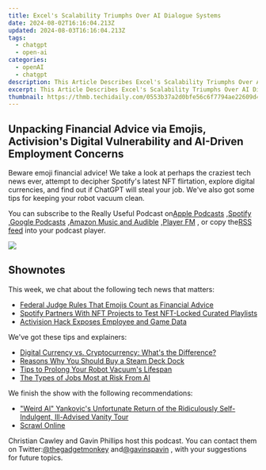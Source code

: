 ```yaml
---
title: Excel's Scalability Triumphs Over AI Dialogue Systems
date: 2024-08-02T16:16:04.213Z
updated: 2024-08-03T16:16:04.213Z
tags:
  - chatgpt
  - open-ai
categories:
  - openAI
  - chatgpt
description: This Article Describes Excel's Scalability Triumphs Over AI Dialogue Systems
excerpt: This Article Describes Excel's Scalability Triumphs Over AI Dialogue Systems
thumbnail: https://thmb.techidaily.com/0553b37a2d0bfe56c6f7794ae22609d4c46a2b30d090cb5ced8396683e115022.jpg
---
```


## Unpacking Financial Advice via Emojis, Activision's Digital Vulnerability and AI-Driven Employment Concerns

 Beware emoji financial advice! We take a look at perhaps the craziest tech news ever, attempt to decipher Spotify's latest NFT flirtation, explore digital currencies, and find out if ChatGPT will steal your job. We've also got some tips for keeping your robot vacuum clean.

 You can subscribe to the Really Useful Podcast on[Apple Podcasts](https://podcasts.apple.com/gb/podcast/the-really-useful-podcast/id1437847131?mt=2) ,[Spotify](https://open.spotify.com/show/283gDxLd6OTNEpRq6tN7ha) ,[Google Podcasts](https://www.google.com/podcasts?feed=aHR0cHM6Ly9hbmNob3IuZm0vcy8zMWJlNDcwL3BvZGNhc3QvcnNz) ,[Amazon Music and Audible](https://music.amazon.co.uk/podcasts/20ab73d4-5da2-46c7-a17f-dc6eb39bdb48/The-Really-Useful-Podcast) ,[Player FM](https://player.fm/series/the-really-useful-podcast-2491856) , or copy the[RSS feed](https://feeds.transistor.fm/the-really-useful-podcast) into your podcast player.

<!-- affiliate ads begin -->
<a href="https://secure.2checkout.com/order/checkout.php?PRODS=37100474&QTY=1&AFFILIATE=108875&CART=1"><img src="https://awario.com/images/pages/index/img-platform-ui-1280@1x.avif" border="0"></a>
<!-- affiliate ads end -->
## Shownotes

This week, we chat about the following tech news that matters:

* [Federal Judge Rules That Emojis Count as Financial Advice](https://www.makeuseof.com/federal-judge-rules-emojis-count-financial-advice/)
* [Spotify Partners With NFT Projects to Test NFT-Locked Curated Playlists](https://www.makeuseof.com/spotify-tests-nft-locked-curated-playlists/)
* [Activision Hack Exposes Employee and Game Data](https://www.makeuseof.com/activision-hack-exposes-employee-game-data/)

We've got these tips and explainers:

* [Digital Currency vs. Cryptocurrency: What's the Difference?](https://www.makeuseof.com/digital-currency-vs-cryptocurrency-whats-the-difference/)
* [Reasons Why You Should Buy a Steam Deck Dock](https://www.makeuseof.com/reasons-why-you-should-buy-a-steam-deck-dock/)
* [Tips to Prolong Your Robot Vacuum's Lifespan](https://www.makeuseof.com/tips-to-prolong-your-robot-vacuums-lifespan/)
* [The Types of Jobs Most at Risk From AI](https://www.makeuseof.com/types-of-jobs-risk-ai/)

We finish the show with the following recommendations:

* ["Weird Al" Yankovic's Unfortunate Return of the Ridiculously Self-Indulgent, Ill-Advised Vanity Tour](https://www.weirdal.com/)
* [Scrawl Online](https://bigpotato.tv/)

 Christian Cawley and Gavin Phillips host this podcast. You can contact them on Twitter:[@thegadgetmonkey](https://twitter.com/thegadgetmonkey) and[@gavinspavin](https://twitter.com/gavinspavin) , with your suggestions for future topics.


<ins class="adsbygoogle"
     style="display:block"
     data-ad-format="autorelaxed"
     data-ad-client="ca-pub-7571918770474297"
     data-ad-slot="1223367746"></ins>



<ins class="adsbygoogle"
     style="display:block"
     data-ad-client="ca-pub-7571918770474297"
     data-ad-slot="8358498916"
     data-ad-format="auto"
     data-full-width-responsive="true"></ins>
